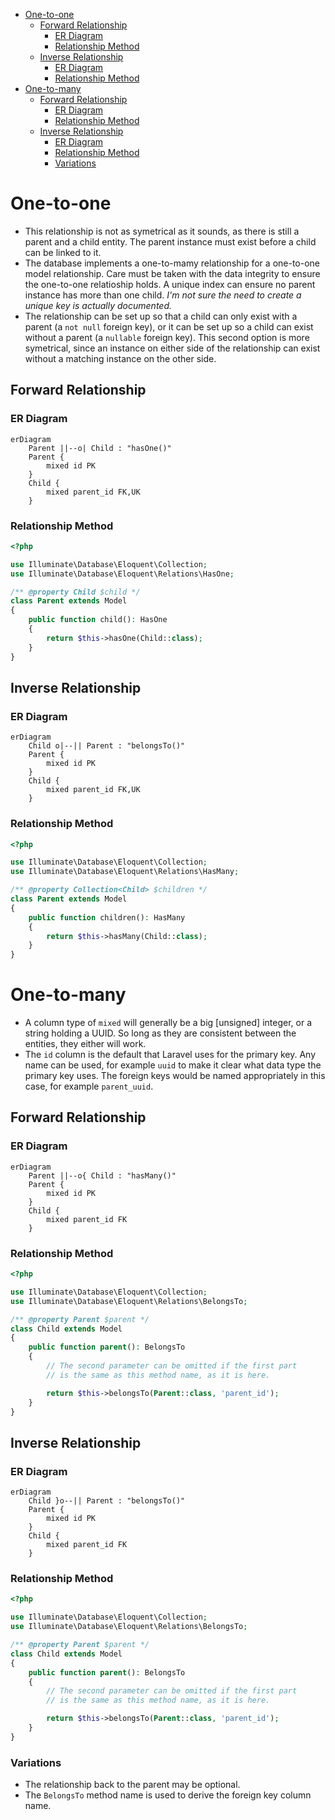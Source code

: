 <!-- TOC -->

- [One-to-one](#one-to-one)
    - [Forward Relationship](#forward-relationship)
        - [ER Diagram](#er-diagram)
        - [Relationship Method](#relationship-method)
    - [Inverse Relationship](#inverse-relationship)
        - [ER Diagram](#er-diagram-1)
        - [Relationship Method](#relationship-method-1)
- [One-to-many](#one-to-many)
    - [Forward Relationship](#forward-relationship-1)
        - [ER Diagram](#er-diagram-2)
        - [Relationship Method](#relationship-method-2)
    - [Inverse Relationship](#inverse-relationship-1)
        - [ER Diagram](#er-diagram-3)
        - [Relationship Method](#relationship-method-3)
        - [Variations](#variations)

<!-- /TOC -->

# One-to-one

* This relationship is not as symetrical as it sounds,
  as there is still a parent and a child entity.
  The parent instance must exist before a child can be linked to it.
* The database implements a one-to-mamy relationship for a one-to-one
  model relationship.
  Care must be taken with the data integrity to ensure the one-to-one
  relatioship holds.
  A unique index can ensure no parent instance has more than one child.
  *I'm not sure the need to create a unique key is actually documented.*
* The relationship can be set up so that a child can only exist with
  a parent (a `not null` foreign key), or it can be set up so
  a child can exist without a parent (a `nullable` foreign key).
  This second option is more symetrical, since an instance on either
  side of the relationship can exist without a matching instance on
  the other side.

## Forward Relationship

### ER Diagram

```mermaid
erDiagram
    Parent ||--o| Child : "hasOne()"
    Parent {
        mixed id PK
    }
    Child {
        mixed parent_id FK,UK
    }
```

### Relationship Method

```php
<?php

use Illuminate\Database\Eloquent\Collection;
use Illuminate\Database\Eloquent\Relations\HasOne;

/** @property Child $child */
class Parent extends Model
{
    public function child(): HasOne
    {
        return $this->hasOne(Child::class);
    }
}
```

## Inverse Relationship

### ER Diagram

```mermaid
erDiagram
    Child o|--|| Parent : "belongsTo()"
    Parent {
        mixed id PK
    }
    Child {
        mixed parent_id FK,UK
    }
```
### Relationship Method

```php
<?php

use Illuminate\Database\Eloquent\Collection;
use Illuminate\Database\Eloquent\Relations\HasMany;

/** @property Collection<Child> $children */
class Parent extends Model
{
    public function children(): HasMany
    {
        return $this->hasMany(Child::class);
    }
}
```

# One-to-many

* A column type of `mixed` will generally be a big [unsigned] integer,
  or a string holding a UUID.
  So long as they are consistent between the entities,
  they either will work.
* The `id` column is the default that Laravel uses for the primary key.
  Any name can be used, for example `uuid` to make it clear what data type
  the primary key uses.
  The foreign keys would be named appropriately in this case, for example `parent_uuid`.

## Forward Relationship

### ER Diagram

```mermaid
erDiagram
    Parent ||--o{ Child : "hasMany()"
    Parent {
        mixed id PK
    }
    Child {
        mixed parent_id FK
    }
```

### Relationship Method

```php
<?php

use Illuminate\Database\Eloquent\Collection;
use Illuminate\Database\Eloquent\Relations\BelongsTo;

/** @property Parent $parent */
class Child extends Model
{
    public function parent(): BelongsTo
    {
        // The second parameter can be omitted if the first part
        // is the same as this method name, as it is here.

        return $this->belongsTo(Parent::class, 'parent_id');
    }
}
```

## Inverse Relationship

### ER Diagram

```mermaid
erDiagram
    Child }o--|| Parent : "belongsTo()"
    Parent {
        mixed id PK
    }
    Child {
        mixed parent_id FK
    }
```

### Relationship Method

```php
<?php

use Illuminate\Database\Eloquent\Collection;
use Illuminate\Database\Eloquent\Relations\BelongsTo;

/** @property Parent $parent */
class Child extends Model
{
    public function parent(): BelongsTo
    {
        // The second parameter can be omitted if the first part
        // is the same as this method name, as it is here.

        return $this->belongsTo(Parent::class, 'parent_id');
    }
}
```

### Variations

* The relationship back to the parent may be optional.
* The `BelongsTo` method name is used to derive the foreign key column name.
